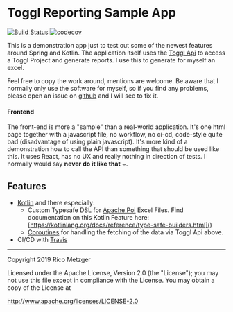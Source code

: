 # Toggl Reporting Sample App

[![Build Status](https://travis-ci.com/titaniumcoder/toggl-reporting.svg?branch=master)](https://travis-ci.com/titaniumcoder/toggl-reporting)
[![codecov](https://codecov.io/gh/titaniumcoder/toggl-reporting/branch/master/graph/badge.svg)](https://codecov.io/gh/titaniumcoder/toggl-reporting)

This is a demonstration app just to test out some of the newest features around
Spring and Kotlin. The application itself uses the [Toggl Api](https://github.com/toggl/toggl_api_docs) to access
a Toggl Project and generate reports. I use this to generate for myself an excel.

Feel free to copy the work around, mentions are welcome. Be aware that I normally only use the software for myself, so 
if you find any problems, please open an issue on [github](https://github.com/titaniumcoder/toggl-reporting) and I will see to fix it.

#### Frontend
The front-end is more a "sample" than a real-world application. It's one html page together with a javascript
file, no workflow, no ci-cd, code-style quite bad (disadvantage of using plain javascript). It's more kind of a demonstration
how to call the API than something that should be used like this. It uses React, has no UX and really nothing in direction
of tests. I normally would say **never do it like that** &smile;.

## Features

- [Kotlin](https://kotlinlang.org/) and there especially:
  - Custom Typesafe DSL for [Apache Poi](https://poi.apache.org/index.html) Excel Files. Find documentation on this
    Kotlin Feature here: [https://kotlinlang.org/docs/reference/type-safe-builders.html]()
  - [Coroutines](https://kotlinlang.org/docs/reference/coroutines-overview.html) for handling the fetching of the data via Toggl Api above.
- CI/CD with [Travis](https://travis-ci.com) 

---
Copyright 2019 Rico Metzger

Licensed under the Apache License, Version 2.0 (the "License");
you may not use this file except in compliance with the License.
You may obtain a copy of the License at

   http://www.apache.org/licenses/LICENSE-2.0
